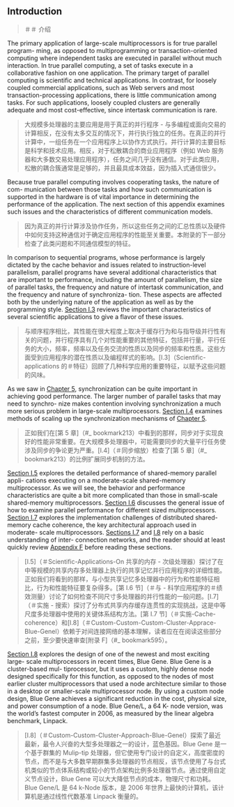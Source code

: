 ## Introduction

> ＃＃ 介绍

The primary application of large-scale multiprocessors is for true parallel program- ming, as opposed to multiprogramming or transaction-oriented computing where independent tasks are executed in parallel without much interaction. In true parallel computing, a set of tasks execute in a collaborative fashion on one application. The primary target of parallel computing is scientific and technical applications. In contrast, for loosely coupled commercial applications, such as Web servers and most transaction-processing applications, there is little communication among tasks. For such applications, loosely coupled clusters are generally adequate and most cost-effective, since intertask communication is rare.

> 大规模多处理器的主要应用是用于真正的并行程序 - 与多编程或面向交易的计算相反，在没有太多交互的情况下，并行执行独立的任务。在真正的并行计算中，一组任务在一个应用程序上以协作方式执行。并行计算的主要目标是科学和技术应用。相反，对于松散耦合的商业应用程序（例如 Web 服务器和大多数交易处理应用程序），任务之间几乎没有通信。对于此类应用，松散的耦合簇通常是足够的，并且最具成本效益，因为插入式通信很少。

Because true parallel computing involves cooperating tasks, the nature of com- munication between those tasks and how such communication is supported in the hardware is of vital importance in determining the performance of the application. The next section of this appendix examines such issues and the characteristics of different communication models.

> 因为真正的并行计算涉及协作任务，所以这些任务之间的汇总性质以及硬件中如何支持这种通信对于确定应用程序的性能至关重要。本附录的下一部分检查了此类问题和不同通信模型的特征。

In comparison to sequential programs, whose performance is largely dictated by the cache behavior and issues related to instruction-level parallelism, parallel programs have several additional characteristics that are important to performance, including the amount of parallelism, the size of parallel tasks, the frequency and nature of intertask communication, and the frequency and nature of synchroniza- tion. These aspects are affected both by the underlying nature of the application as well as by the programming style. [Section I.3](#characteristics-of-scientific-applications) reviews the important characteristics of several scientific applications to give a flavor of these issues.

> 与顺序程序相比，其性能在很大程度上取决于缓存行为和与指导级并行性有关的问题，并行程序具有几个对性能重要的其他特征，包括并行量，平行任务的大小，频率，频率以及任务交流的性质以及同步的频率和性质。这些方面受到应用程序的潜在性质以及编程样式的影响。[I.3]（Scientific-applications 的＃特征）回顾了几种科学应用的重要特征，以赋予这些问题的风味。

As we saw in [Chapter 5](#_bookmark213), synchronization can be quite important in achieving good performance. The larger number of parallel tasks that may need to synchro- nize makes contention involving synchronization a much more serious problem in large-scale multiprocessors. [Section I.4](#synchronization-scaling-up) examines methods of scaling up the synchronization mechanisms of [Chapter 5](#_bookmark213).

> 正如我们在[第 5 章]（#_ bookmark213）中看到的那样，同步对于实现良好的性能非常重要。在大规模多处理器中，可能需要同步的大量平行任务使涉及同步的争论更为严重。[I.4]（＃同步缩放）检查了[第 5 章]（#_ bookmark213）的比例扩展同步机制的方法。

[Section I.5](#performance-of-scientific-applications-on-shared-memory-multiprocessors) explores the detailed performance of shared-memory parallel appli- cations executing on a moderate-scale shared-memory multiprocessor. As we will see, the behavior and performance characteristics are quite a bit more complicated than those in small-scale shared-memory multiprocessors. [Section I.6](#performance-measurement-of-parallel-processors-with-scientific-applications) discusses the general issue of how to examine parallel performance for different sized multiprocessors. [Section I.7](#implementing-cache-coherence) explores the implementation challenges of distributed shared-memory cache coherence, the key architectural approach used in moderate- scale multiprocessors. [Sections I.7](#implementing-cache-coherence) and [I.8](#the-custom-cluster-approach-blue-genel) rely on a basic understanding of inter- connection networks, and the reader should at least quickly review [Appendix F](#_bookmark595) before reading these sections.

> [I.5]（＃Scientific-Applications-On 共享的内存 - 次级处理器）探讨了在中等规模的共享内存多处理器上执行的共享记忆并行应用程序的详细性能。正如我们将看到的那样，与小型共享记忆多处理器中的行为和性能特征相比，行为和性能特征要复杂得多。[第 I.6 节]（＃与 - 科学应用程序的＃绩效测量）讨论了如何检查不同尺寸多处理器的并行性能的一般问题。[I.7]（＃实施 - 搜索）探讨了分布式共享内存缓存连贯性的实现挑战，这是中等尺度多处理器中使用的关键体系结构方法。[第 I.7 节]（＃实施-Cache-coherence）和[I.8]（＃Custom-Custom-Custom-Cluster-Apprace-Blue-Genel）依赖于对间连接网络的基本理解，读者应在在阅读这些部分之前，至少要快速审查[附录 F]（#_ bookmark595）。

[Section I.8](#the-custom-cluster-approach-blue-genel) explores the design of one of the newest and most exciting large- scale multiprocessors in recent times, Blue Gene. Blue Gene is a cluster-based mul- tiprocessor, but it uses a custom, highly dense node designed specifically for this function, as opposed to the nodes of most earlier cluster multiprocessors that used a node architecture similar to those in a desktop or smaller-scale multiprocessor node. By using a custom node design, Blue Gene achieves a significant reduction in the cost, physical size, and power consumption of a node. Blue Gene/L, a 64 K- node version, was the world’s fastest computer in 2006, as measured by the linear algebra benchmark, Linpack.

> [I.8]（＃Custom-Custom-Cluster-Approach-Blue-Genel）探索了最近最新，最令人兴奋的大型多处理器之一的设计，蓝色基因。Blue Gene 是一个基于群集的 Mulip-tip 处理器，但它使用专门设计的自定义，高度密度的节点，而不是与大多数早期群集多处理器的节点相反，该节点使用了与台式机类似的节点体系结构或较小的节点架构比例多处理器节点。通过使用自定义节点设计，Blue Gene 可以大大降低节点的成本，物理尺寸和功耗。Blue Gene/L 是 64 k-Node 版本，是 2006 年世界上最快的计算机，该计算机是通过线性代数基准 Linpack 衡量的。
